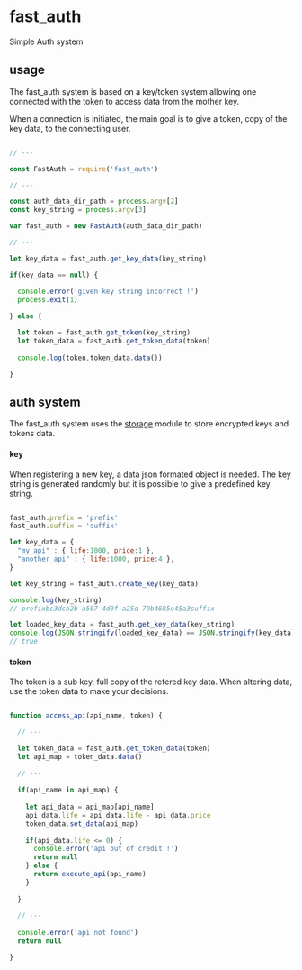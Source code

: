 # fast_auth
Simple Auth system

## usage

The fast_auth system is based on a key/token system allowing one connected with the token to access data from the mother key.

When a connection is initiated, the main goal is to give a token, copy of the key data, to the connecting user.

``` javascript

// ---

const FastAuth = require('fast_auth')

// ---

const auth_data_dir_path = process.argv[2]
const key_string = process.argv[3]

var fast_auth = new FastAuth(auth_data_dir_path)

// ---

let key_data = fast_auth.get_key_data(key_string)

if(key_data == null) {

  console.error('given key string incorrect !')
  process.exit(1)
  
} else {

  let token = fast_auth.get_token(key_string)
  let token_data = fast_auth.get_token_data(token)
  
  console.log(token,token_data.data())

}

```

## auth system

The fast_auth system uses the [storage](https://github.com/hugodecasta/storage) module to store encrypted keys and tokens data.

#### key

When registering a new key, a data json formated object is needed. The key string is generated randomly but it is possible to give a predefined key string.

``` javascript

fast_auth.prefix = 'prefix'
fast_auth.suffix = 'suffix'

let key_data = {
  "my_api" : { life:1000, price:1 },
  "another_api" : { life:1000, price:4 },
}

let key_string = fast_auth.create_key(key_data)

console.log(key_string)
// prefixbc3dcb2b-a507-4d0f-a25d-79b4685e45a3suffix

let loaded_key_data = fast_auth.get_key_data(key_string)
console.log(JSON.stringify(loaded_key_data) == JSON.stringify(key_data))
// true

```

#### token

The token is a sub key, full copy of the refered key data. When altering data, use the token data to make your decisions.

``` javascript

function access_api(api_name, token) {

  // ---

  let token_data = fast_auth.get_token_data(token)
  let api_map = token_data.data()
  
  // ---
  
  if(api_name in api_map) {
  
    let api_data = api_map[api_name]
    api_data.life = api_data.life - api_data.price
    token_data.set_data(api_map)
    
    if(api_data.life <= 0) {
      console.error('api out of credit !')
      return null
    } else {
      return execute_api(api_name)
    }
    
  }
  
  // ---
  
  console.error('api not found')
  return null

}
